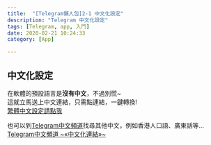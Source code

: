 ```yaml
---
title:  "[Telegram懶人包]2-1 中文化設定"
description: "Telegram 中文化設定"
tags: [Telegram, app, 入門]
date: 2020-02-21 10:24:33
category: [App]

---
```



## 中文化設定
在軟體的預設語言是**沒有中文**，不過別慌~  
這就立馬送上中文連結，只需點連結，一鍵轉換!  
[繁體中文設定請點我](https://t.me/setlanguage/taiwan)  
  
也可以到[Telegram中文頻道](https://t.me/Tele_zh_TW)找尋其他中文，例如香港人口語、廣東話等…  
[Telegram中文頻道 \~«中文化連結»\~](https://t.me/Tele_zh_TW/423)  